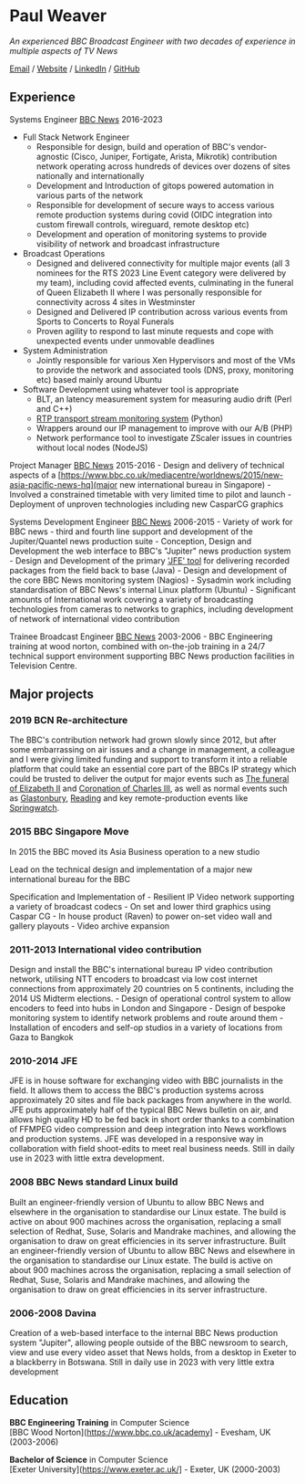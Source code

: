 # Paul Weaver

_An experienced BBC Broadcast Engineer with two decades of experience in multiple aspects of TV News_

[Email](mailto:paul@zpjw.net) / [Website](https://newweaver.com/) / [LinkedIn](https://www.linkedin.com/in/pauljamesweaver/) / [GitHub](https://github.com/isostatic/) 

## Experience

Systems Engineer [BBC News](https://news.bbc.co.uk) 2016-2023
  - Full Stack Network Engineer
    - Responsible for design, build and operation of BBC's vendor-agnostic (Cisco, Juniper, Fortigate, Arista, Mikrotik) contribution network operating across hundreds of devices over dozens of sites nationally and internationally
    - Development and Introduction of gitops powered automation in various parts of the network
    - Responsible for development of secure ways to access various remote production systems during covid (OIDC integration into custom firewall controls, wireguard, remote desktop etc)
    - Development and operation of monitoring systems to provide visibility of network and broadcast infrastructure
  - Broadcast Operations
    - Designed and delivered connectivity for multiple major events (all 3 nominees for the RTS 2023 Line Event category were delivered by my team), including covid affected events, culminating in the funeral of Queen Elizabeth II where I was personally responsible for connectivity across 4 sites in Westminster
    - Designed and Delivered IP contribution across various events from Sports to Concerts to Royal Funerals
    - Proven agility to respond to last minute requests and cope with unexpected events under unmovable deadlines
  - System Administration
    - Jointly responsible for various Xen Hypervisors and most of the VMs to provide the network and associated tools (DNS, proxy, monitoring etc) based mainly around Ubuntu
  - Software Development using whatever tool is appropriate
    - BLT, an latency measurement system for measuring audio drift (Perl and C++)
    - [RTP transport stream monitoring system](https://github.com/isostatic/rtp_reader) (Python)
    - Wrappers around our IP management to improve with our A/B (PHP)
    - Network performance tool to investigate ZScaler issues in countries without local nodes (NodeJS)

Project Manager [BBC News](https://news.bbc.co.uk) 2015-2016
    - Design and delivery of technical aspects of a [https://www.bbc.co.uk/mediacentre/worldnews/2015/new-asia-pacific-news-hq](major new international bureau in Singapore)
    - Involved a constrained timetable with very limited time to pilot and launch
    - Deployment of unproven technologies including new CasparCG graphics

Systems Development Engineer [BBC News](https://news.bbc.co.uk) 2006-2015
    - Variety of work for BBC news
    - third and fourth line support and development of the Jupiter/Quantel news production suite 
    - Conception, Design and Development the web interface to BBC's "Jupiter" news production system
    - Design and Development of the primary ['JFE' tool](https://www.tvbeurope.com/production-post/newsroom-systems-tv-journalism-on-jupiter) for delivering recorded packages from the field back to base (Java)
    - Design and development of the core BBC News monitoring system (Nagios)
    - Sysadmin work including standardisation of BBC News's internal Linux platform (Ubuntu)
    - Significant amounts of International work covering a variety of broadcasting technologies from cameras to networks to graphics, including development of network of international video contribution

Trainee Broadcast Engineer [BBC News](https://news.bbc.co.uk) 2003-2006
    - BBC Engineering training at wood norton, combined with on-the-job training in a 24/7 technical support environment supporting BBC News production facilities in Television Centre.

## Major projects

### 2019 BCN Re-architecture
The BBC's contribution network had grown slowly since 2012, but after some embarrassing on air issues and a change in management, a colleague and I were giving limited funding and support to transform it into a reliable platform that could take an essential core part of the BBCs IP strategy which could be trusted to deliver the output for major events such as [The funeral of Elizabeth II](https://en.wikipedia.org/wiki/Death_and_state_funeral_of_Elizabeth_II) and [Coronation of Charles III](https://en.wikipedia.org/wiki/Coronation_of_Charles_III_and_Camilla), as well as normal events such as [Glastonbury](https://en.wikipedia.org/wiki/Glastonbury_Festival), [Reading](https://en.wikipedia.org/wiki/Reading_and_Leeds_Festivals) and key remote-production events like [Springwatch](https://en.wikipedia.org/wiki/Springwatch). 

### 2015 BBC Singapore Move
In 2015 the BBC moved its Asia Business operation to a new studio

Lead on the technical design and implementation of a major new international bureau for the BBC

Specification and Implementation of
    - Resilient IP Video network supporting a variety of broadcast codecs
    - On set and lower third graphics using Caspar CG
    - In house product (Raven) to power on-set video wall and gallery playouts
    - Video archive expansion

### 2011-2013 International video contribution
Design and install the BBC's international bureau IP video contribution network, utilising NTT encoders to broadcast via low cost internet connections from approximately 20 countries on 5 continents, including the 2014 US Midterm elections.
    - Design of operational control system to allow encoders to feed into hubs in London and Singapore
    - Design of bespoke monitoring system to identify network problems and route around them
    - Installation of encoders and self-op studios in a variety of locations from Gaza to Bangkok

### 2010-2014 JFE
JFE is in house software for exchanging video with BBC journalists in the field. It allows them to access the BBC's production systems across approximately 20 sites and file back packages from anywhere in the world. JFE puts approximately half of the typical BBC News bulletin on air, and allows high quality HD to be fed back in short order thanks to a combination of FFMPEG video compression and deep integration into News workflows and production systems. JFE was developed in a responsive way in collaboration with field shoot-edits to meet real business needs. Still in daily use in 2023 with little extra development.

### 2008 BBC News standard Linux build
Built an engineer-friendly version of Ubuntu to allow BBC News and elsewhere in the organisation to standardise our Linux estate. The build is active on about 900 machines across the organisation, replacing a small selection of Redhat, Suse, Solaris and Mandrake machines, and allowing the organisation to draw on great efficiencies in its server infrastructure. Built an engineer-friendly version of Ubuntu to allow BBC News and elsewhere in the organisation to standardise our Linux estate. The build is active on about 900 machines across the organisation, replacing a small selection of Redhat, Suse, Solaris and Mandrake machines, and allowing the organisation to draw on great efficiencies in its server infrastructure. 

### 2006-2008 Davina
Creation of a web-based interface to the internal BBC News production system "Jupiter", allowing people outside of the BBC newsroom to search, view and use every video asset that News holds, from a desktop in Exeter to a blackberry in Botswana. Still in daily use in 2023 with very little extra development

## Education

**BBC Engineering Training** in Computer Science<br>
[BBC Wood Norton](https://www.bbc.co.uk/academy] - Evesham, UK (2003-2006)

**Bachelor of Science** in Computer Science<br>
[Exeter University](https://www.exeter.ac.uk/] - Exeter, UK (2000-2003)
